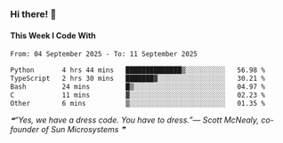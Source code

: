 ### Hi there! 👋

#### This Week I Code With
<!--START_SECTION:waka-->

```txt
From: 04 September 2025 - To: 11 September 2025

Python       4 hrs 44 mins   ██████████████▒░░░░░░░░░░   56.98 %
TypeScript   2 hrs 30 mins   ███████▓░░░░░░░░░░░░░░░░░   30.21 %
Bash         24 mins         █▒░░░░░░░░░░░░░░░░░░░░░░░   04.97 %
C            11 mins         ▓░░░░░░░░░░░░░░░░░░░░░░░░   02.23 %
Other        6 mins          ▒░░░░░░░░░░░░░░░░░░░░░░░░   01.35 %
```

<!--END_SECTION:waka-->

<!--STARTS_HERE_QUOTE_README-->
<i>❝“Yes, we have a dress code. You have to dress.”— Scott McNealy, co-founder of Sun Microsystems   ❞</i>
<!--ENDS_HERE_QUOTE_README-->
